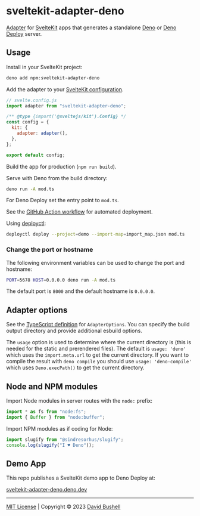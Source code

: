 # sveltekit-adapter-deno

[Adapter](https://svelte.dev/docs/kit/adapters) for
[SvelteKit](https://svelte.dev/docs/kit/introduction) apps that generates a standalone
[Deno](https://deno.com/) or [Deno Deploy](https://deno.com/deploy)
server.

## Usage

Install in your SvelteKit project:

```sh
deno add npm:sveltekit-adapter-deno
```

Add the adapter to your
[SvelteKit configuration](https://svelte.dev/docs/kit/configuration).

```js
// svelte.config.js
import adapter from "sveltekit-adapter-deno";

/** @type {import('@sveltejs/kit').Config} */
const config = {
  kit: {
    adapter: adapter(),
  },
};

export default config;
```

Build the app for production (`npm run build`).

Serve with Deno from the build directory:

```sh
deno run -A mod.ts
```

For Deno Deploy set the entry point to `mod.ts`.

See the [GitHub Action workflow](/.github/workflows/ci.yml) for automated
deployment.

Using [deployctl](https://docs.deno.com/deploy/manual/deployctl/):

```sh
deployctl deploy --project=demo --import-map=import_map.json mod.ts
```

### Change the port or hostname

The following environment variables can be used to change the port and hostname:

```sh
PORT=5678 HOST=0.0.0.0 deno run -A mod.ts
```

The default port is `8000` and the default hostname is `0.0.0.0`.

## Adapter options

See the [TypeScript definition](/index.d.ts) for `AdapterOptions`. You can
specify the build output directory and provide additional esbuild options.

The `usage` option is used to determine where the current directory is (this is
needed for the static and prerendered files). The default is `usage: 'deno'`
which uses the `import.meta.url` to get the current directory. If you want to
compile the result with `deno compile` you should use `usage: 'deno-compile'`
which uses `Deno.execPath()` to get the current directory.

## Node and NPM modules

Import Node modules in server routes with the `node:` prefix:

```js
import * as fs from "node:fs";
import { Buffer } from "node:buffer";
```

Import NPM modules as if coding for Node:

```js
import slugify from "@sindresorhus/slugify";
console.log(slugify("I ♥ Deno"));
```

## Demo App

This repo publishes a SvelteKit demo app to Deno Deploy at:

[sveltekit-adapter-deno.deno.dev](https://sveltekit-adapter-deno.deno.dev/)

---

[MIT License](/LICENSE) | Copyright © 2023 [David Bushell](https://dbushell.com)
